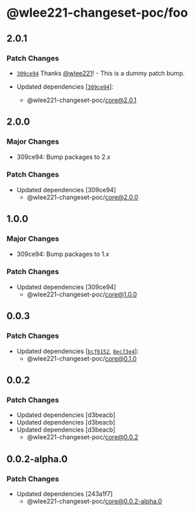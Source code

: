 # @wlee221-changeset-poc/foo

## 2.0.1

### Patch Changes

- [`309ce94`](https://github.com/wlee221/changeset-poc/commit/309ce945322a9787f745391d9f3f889e76287b60) Thanks [@wlee221](https://github.com/wlee221)! - This is a dummy patch bump.

- Updated dependencies [[`309ce94`](https://github.com/wlee221/changeset-poc/commit/309ce945322a9787f745391d9f3f889e76287b60)]:
  - @wlee221-changeset-poc/core@2.0.1

## 2.0.0

### Major Changes

- 309ce94: Bump packages to 2.x

### Patch Changes

- Updated dependencies [309ce94]
  - @wlee221-changeset-poc/core@2.0.0

## 1.0.0

### Major Changes

- 309ce94: Bump packages to 1.x

### Patch Changes

- Updated dependencies [309ce94]
  - @wlee221-changeset-poc/core@1.0.0

## 0.0.3

### Patch Changes

- Updated dependencies [[`bcf6152`](https://github.com/wlee221/changeset-poc/commit/bcf61525e9faff5404fff5b52c9471f1425750b1), [`8ec73e4`](https://github.com/wlee221/changeset-poc/commit/8ec73e46290c86748b6d99ae97b35660ec295777)]:
  - @wlee221-changeset-poc/core@0.1.0

## 0.0.2

### Patch Changes

- Updated dependencies [d3beacb]
- Updated dependencies [d3beacb]
- Updated dependencies [d3beacb]
  - @wlee221-changeset-poc/core@0.0.2

## 0.0.2-alpha.0

### Patch Changes

- Updated dependencies [243a1f7]
  - @wlee221-changeset-poc/core@0.0.2-alpha.0

